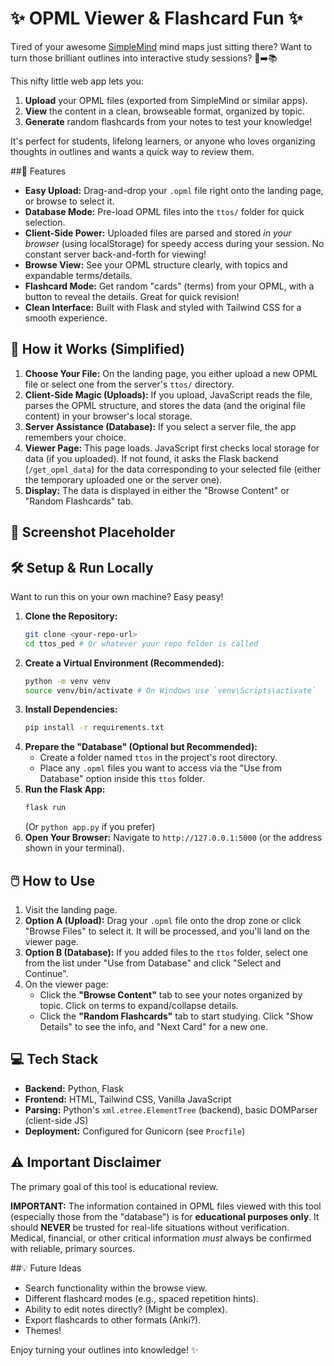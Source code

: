 # ✨ OPML Viewer & Flashcard Fun ✨

Tired of your awesome [SimpleMind](https://simplemind.eu/) mind maps just sitting there? Want to turn those brilliant outlines into interactive study sessions? 🧠➡️📚

This nifty little web app lets you:

1.  **Upload** your OPML files (exported from SimpleMind or similar apps).
2.  **View** the content in a clean, browseable format, organized by topic.
3.  **Generate** random flashcards from your notes to test your knowledge!

It's perfect for students, lifelong learners, or anyone who loves organizing thoughts in outlines and wants a quick way to review them.

##🚀 Features

* **Easy Upload:** Drag-and-drop your `.opml` file right onto the landing page, or browse to select it.
* **Database Mode:** Pre-load OPML files into the `ttos/` folder for quick selection.
* **Client-Side Power:** Uploaded files are parsed and stored *in your browser* (using localStorage) for speedy access during your session. No constant server back-and-forth for viewing!
* **Browse View:** See your OPML structure clearly, with topics and expandable terms/details.
* **Flashcard Mode:** Get random "cards" (terms) from your OPML, with a button to reveal the details. Great for quick revision!
* **Clean Interface:** Built with Flask and styled with Tailwind CSS for a smooth experience.

## 🤔 How it Works (Simplified)

1.  **Choose Your File:** On the landing page, you either upload a new OPML file or select one from the server's `ttos/` directory.
2.  **Client-Side Magic (Uploads):** If you upload, JavaScript reads the file, parses the OPML structure, and stores the data (and the original file content) in your browser's local storage.
3.  **Server Assistance (Database):** If you select a server file, the app remembers your choice.
4.  **Viewer Page:** This page loads. JavaScript first checks local storage for data (if you uploaded). If not found, it asks the Flask backend (`/get_opml_data`) for the data corresponding to your selected file (either the temporary uploaded one or the server one).
5.  **Display:** The data is displayed in either the "Browse Content" or "Random Flashcards" tab.

## 📸 Screenshot Placeholder

## 🛠️ Setup & Run Locally

Want to run this on your own machine? Easy peasy!

1.  **Clone the Repository:**
    ```bash
    git clone <your-repo-url>
    cd ttos_ped # Or whatever your repo folder is called
    ```
2.  **Create a Virtual Environment (Recommended):**
    ```bash
    python -m venv venv
    source venv/bin/activate # On Windows use `venv\Scripts\activate`
    ```
3.  **Install Dependencies:**
    ```bash
    pip install -r requirements.txt
    ```
4.  **Prepare the "Database" (Optional but Recommended):**
    * Create a folder named `ttos` in the project's root directory.
    * Place any `.opml` files you want to access via the "Use from Database" option inside this `ttos` folder.
5.  **Run the Flask App:**
    ```bash
    flask run
    ```
    (Or `python app.py` if you prefer)
6.  **Open Your Browser:** Navigate to `http://127.0.0.1:5000` (or the address shown in your terminal).

## 🖱️ How to Use

1.  Visit the landing page.
2.  **Option A (Upload):** Drag your `.opml` file onto the drop zone or click "Browse Files" to select it. It will be processed, and you'll land on the viewer page.
3.  **Option B (Database):** If you added files to the `ttos` folder, select one from the list under "Use from Database" and click "Select and Continue".
4.  On the viewer page:
    * Click the **"Browse Content"** tab to see your notes organized by topic. Click on terms to expand/collapse details.
    * Click the **"Random Flashcards"** tab to start studying. Click "Show Details" to see the info, and "Next Card" for a new one.

## 💻 Tech Stack

* **Backend:** Python, Flask
* **Frontend:** HTML, Tailwind CSS, Vanilla JavaScript
* **Parsing:** Python's `xml.etree.ElementTree` (backend), basic DOMParser (client-side JS)
* **Deployment:** Configured for Gunicorn (see `Procfile`)

## ⚠️ Important Disclaimer

The primary goal of this tool is educational review.

**IMPORTANT:** The information contained in OPML files viewed with this tool (especially those from the "database") is for **educational purposes only**. It should **NEVER** be trusted for real-life situations without verification. Medical, financial, or other critical information *must* always be confirmed with reliable, primary sources.

##💡 Future Ideas

* Search functionality within the browse view.
* Different flashcard modes (e.g., spaced repetition hints).
* Ability to edit notes directly? (Might be complex).
* Export flashcards to other formats (Anki?).
* Themes!

Enjoy turning your outlines into knowledge! ✨